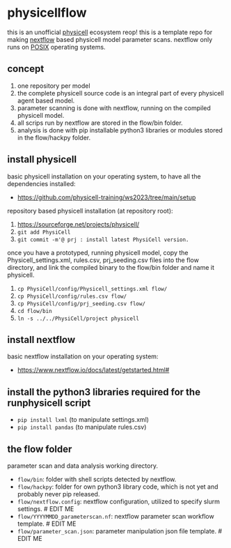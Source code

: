 # physicellflow

this is an unofficial [physicell](https://github.com/MathCancer/PhysiCell) ecosystem reop!
this is a template repo for making [nextflow](https://www.nextflow.io/index.html) based physicell model parameter scans.
nextflow only runs on [POSIX](https://en.wikipedia.org/wiki/POSIX) operating systems.


## concept
1. one repository per model
1. the complete physicell source code is an integral part of every physicell agent based model.
1. parameter scanning is done with nextflow, running on the compiled physicell model.
1. all scrips run by nextflow are stored in the flow/bin folder.
1. analysis is done with pip installable python3 libraries or modules stored in the flow/hackpy folder.

## install physicell
basic physicell installation on your operating system, to have all the dependencies installed:
+ https://github.com/physicell-training/ws2023/tree/main/setup

repository based physicell installation (at repository root):
1. https://sourceforge.net/projects/physicell/
1. `git add PhysiCell`
1. `git commit -m'@ prj : install latest PhysiCell version.`

once you have a prototyped, running physicell model,
copy the Physicell\_settings.xml, rules.csv, prj\_seeding.csv files into the flow directory,
and link the compiled binary to the flow/bin folder and name it physicell.
1. `cp PhysiCell/config/Physicell_settings.xml flow/`
1. `cp PhysiCell/config/rules.csv flow/`
1. `cp PhysiCell/config/prj_seeding.csv flow/`
1. `cd flow/bin`
1. `ln -s ../../PhysiCell/project physicell`

## install nextflow
basic nextflow installation on your operating system:
+ https://www.nextflow.io/docs/latest/getstarted.html#

## install the python3 libraries required for the runphysicell script
+ `pip install lxml`  (to manipulate settings.xml)
+ `pip install pandas`  (to manipulate rules.csv)

## the flow folder
parameter scan and data analysis working directory.
+ `flow/bin`: folder with shell scripts detected by nextflow.
+ `flow/hackpy`: folder for own python3 library code, which is not yet and probably never pip released.
+ `flow/nextflow.config`: nextflow configuration, utilized to specify slurm settings.  # EDIT ME
+ `flow/YYYYMMDD_parameterscan.nf`: nextflow parameter scan workflow template.  # EDIT ME
+ `flow/parameter_scan.json`: parameter manipulation json file template.  # EDIT ME

